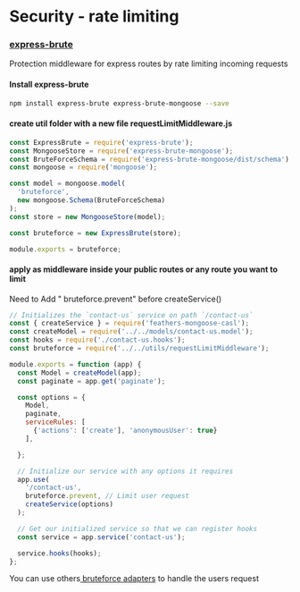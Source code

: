 # Security - rate limiting

### [express-brute](https://github.com/AdamPflug/express-brute)

Protection middleware for express routes by rate limiting incoming requests

#### Install express-brute

```bash
npm install express-brute express-brute-mongoose --save
```

#### create util folder with a new file requestLimitMiddleware.js

```javascript
const ExpressBrute = require('express-brute');
const MongooseStore = require('express-brute-mongoose');
const BruteForceSchema = require('express-brute-mongoose/dist/schema');
const mongoose = require('mongoose');

const model = mongoose.model(
  'bruteforce',
  new mongoose.Schema(BruteForceSchema)
);
const store = new MongooseStore(model);

const bruteforce = new ExpressBrute(store);

module.exports = bruteforce;
```

#### apply as middleware inside your public routes or any route you want to limit

Need to Add " bruteforce.prevent" before createService\(\)

```javascript
// Initializes the `contact-us` service on path `/contact-us`
const { createService } = require('feathers-mongoose-casl');
const createModel = require('../../models/contact-us.model');
const hooks = require('./contact-us.hooks');
const bruteforce = require('../../utils/requestLimitMiddleware');

module.exports = function (app) {
  const Model = createModel(app);
  const paginate = app.get('paginate');

  const options = {
    Model,
    paginate,
    serviceRules: [
      {'actions': ['create'], 'anonymousUser': true}
    ],

  };

  // Initialize our service with any options it requires
  app.use(
    '/contact-us',
    bruteforce.prevent, // Limit user request
    createService(options)
  );

  // Get our initialized service so that we can register hooks
  const service = app.service('contact-us');

  service.hooks(hooks);
};
```

You can use others[ bruteforce adapters](https://github.com/AdamPflug/express-brute#expressbrute-stores) to handle the users request

